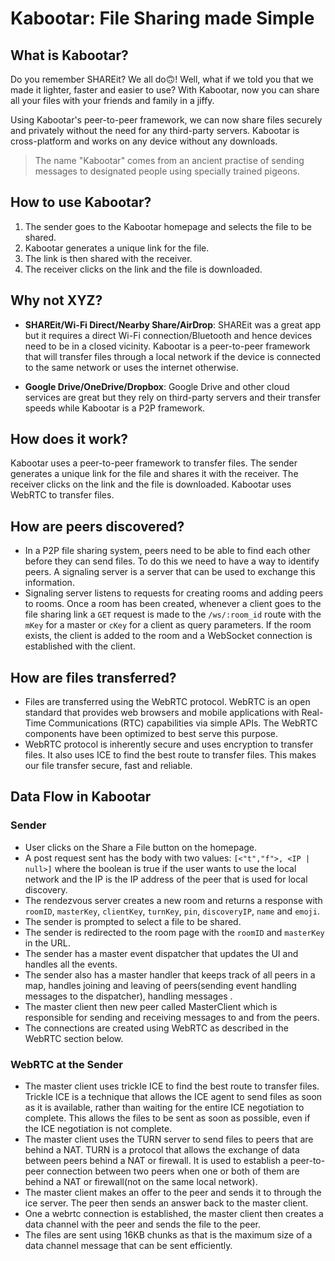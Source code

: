 # Kabootar: File Sharing made Simple

## What is Kabootar?

Do you remember SHAREit? We all do🙃! Well, what if we told you that we made it lighter, faster and easier to use? With Kabootar, now you can share all your files with your friends and family in a jiffy.

Using Kabootar's peer-to-peer framework, we can now share files securely and privately without the need for any third-party servers. Kabootar is cross-platform and works on any device without any downloads.

> The name "Kabootar" comes from an ancient practise of sending messages to designated people using specially trained pigeons.

## How to use Kabootar?

1. The sender goes to the Kabootar homepage and selects the file to be shared.
2. Kabootar generates a unique link for the file.
3. The link is then shared with the receiver.
4. The receiver clicks on the link and the file is downloaded.

## Why not XYZ?

-   **SHAREit/Wi-Fi Direct/Nearby Share/AirDrop**: SHAREit was a great app but it requires a direct Wi-Fi connection/Bluetooth and hence devices need to be in a closed vicinity. Kabootar is a peer-to-peer framework that will transfer files through a local network if the device is connected to the same network or uses the internet otherwise.

-   **Google Drive/OneDrive/Dropbox**: Google Drive and other cloud services are great but they rely on third-party servers and their transfer speeds while Kabootar is a P2P framework.

## How does it work?

Kabootar uses a peer-to-peer framework to transfer files. The sender generates a unique link for the file and shares it with the receiver. The receiver clicks on the link and the file is downloaded. Kabootar uses WebRTC to transfer files.

## How are peers discovered?

-   In a P2P file sharing system, peers need to be able to find each other before they can send files. To do this we need to have a way to identify peers. A signaling server is a server that can be used to exchange this information.
-   Signaling server listens to requests for creating rooms and adding peers to rooms. Once a room has been created, whenever a client goes to the file sharing link a `GET` request is made to the `/ws/:room_id` route with the `mKey` for a master or `cKey` for a client as query parameters. If the room exists, the client is added to the room and a WebSocket connection is established with the client.

## How are files transferred?

-   Files are transferred using the WebRTC protocol. WebRTC is an open standard that provides web browsers and mobile applications with Real-Time Communications (RTC) capabilities via simple APIs. The WebRTC components have been optimized to best serve this purpose.
-   WebRTC protocol is inherently secure and uses encryption to transfer files. It also uses ICE to find the best route to transfer files. This makes our file transfer secure, fast and reliable.

## Data Flow in Kabootar

### Sender

-   User clicks on the Share a File button on the homepage.
-   A post request sent has the body with two values: `[<"t","f">, <IP | null>]` where the boolean is true if the user wants to use the local network and the IP is the IP address of the peer that is used for local discovery.
-   The rendezvous server creates a new room and returns a response with `roomID`, `masterKey`, `clientKey`, `turnKey`, `pin`, `discoveryIP`, `name` and `emoji`.
-   The sender is prompted to select a file to be shared.
-   The sender is redirected to the room page with the `roomID` and `masterKey` in the URL.
-   The sender has a master event dispatcher that updates the UI and handles all the events.
-   The sender also has a master handler that keeps track of all peers in a map, handles joining and leaving of peers(sending event handling messages to the dispatcher), handling messages .
-   The master client then new peer called MasterClient which is responsible for sending and receiving messages to and from the peers.
-   The connections are created using WebRTC as described in the WebRTC section below.

### WebRTC at the Sender

-   The master client uses trickle ICE to find the best route to transfer files. Trickle ICE is a technique that allows the ICE agent to send files as soon as it is available, rather than waiting for the entire ICE negotiation to complete. This allows the files to be sent as soon as possible, even if the ICE negotiation is not complete.
-   The master client uses the TURN server to send files to peers that are behind a NAT. TURN is a protocol that allows the exchange of data between peers behind a NAT or firewall. It is used to establish a peer-to-peer connection between two peers when one or both of them are behind a NAT or firewall(not on the same local network).
-   The master client makes an offer to the peer and sends it to through the ice server. The peer then sends an answer back to the master client.
-   One a webrtc connection is established, the master client then creates a data channel with the peer and sends the file to the peer.
-   The files are sent using 16KB chunks as that is the maximum size of a data channel message that can be sent efficiently.
